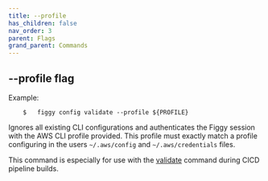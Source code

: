 ```yaml
---
title: --profile
has_children: false
nav_order: 3
parent: Flags
grand_parent: Commands
---
```


## --profile flag

Example: 

```console
    $   figgy config validate --profile ${PROFILE}
```

Ignores all existing CLI configurations and authenticates the Figgy session with the AWS CLI profile provided. This profile
must exactly match a profile configuring in the users `~/.aws/config` and `~/.aws/credentials` files.

This command is especially for use with the [validate](/docs/commands/config/validate.html) command during CICD pipeline builds.